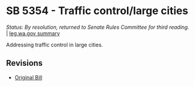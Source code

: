# SB 5354 - Traffic control/large cities
*Status: By resolution, returned to Senate Rules Committee for third reading.* | [leg.wa.gov summary](https://app.leg.wa.gov/billsummary?BillNumber=5354&Year=2021)

Addressing traffic control in large cities.

## Revisions
* [Original Bill](1/)
